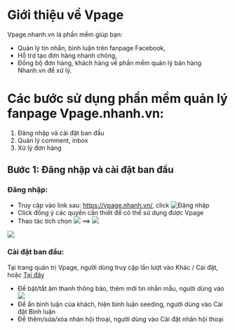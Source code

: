 # Giới thiệu về Vpage

Vpage.nhanh.vn là phần mềm giúp bạn:

* Quản lý tin nhắn, bình luận trên fanpage Facebook,
* Hỗ trợ tạo đơn hàng nhanh chóng,
* Đồng bộ đơn hàng, khách hàng về phần mềm quản lý bán hàng Nhanh.vn để xử lý.

# Các bước sử dụng phần mềm quản lý fanpage Vpage.nhanh.vn:

1. Đăng nhập và cài đặt ban đầu
2. Quản lý comment, inbox
3. Xử lý đơn hàng

## Bước 1: Đăng nhập và cài đặt ban đầu

### Đăng nhập:

* Truy cập vào link sau: https://vpage.nhanh.vn/, click ![Đăng nhập](https://raw.githubusercontent.com/nhanhapi/manual/master/docs/vpage/img/%C4%90%C4%83ng%20nh%E1%BA%ADp.png)
* Click đồng ý các quyền cần thiết để có thể sử dụng được Vpage
* Thao tác tích chọn ![](https://raw.githubusercontent.com/nhanhapi/manual/master/docs/vpage/img/T%C3%ADch%20ch%E1%BB%8Dn%20page.png) ==> ![](https://raw.githubusercontent.com/nhanhapi/manual/master/docs/vpage/img/Truy%20c%E1%BA%ADp.png)

![](https://raw.githubusercontent.com/nhanhapi/manual/master/%C4%90%C4%83ng%20nh%E1%BA%ADp%20nhi%E1%BB%81u%20page.png)

### Cài đặt ban đầu:
Tại trang quản trị Vpage, người dùng truy cập lần lượt vào Khác / Cài đặt, hoặc [Tại đây](https://vpagetestweb1.nhanh.vn/app#!/sys/setting)

* Để bật/tắt âm thanh thông báo, thêm mới tin nhắn mẫu, người dùng vào ![](https://raw.githubusercontent.com/nhanhapi/manual/master/docs/vpage/img/C%C3%A0i%20%C4%91%E1%BA%B7t%20chung.png)
* Để ẩn bình luận của khách, hiện bình luận seeding, người dùng vào Cài đặt Bình luận
* Để thêm/sửa/xóa nhãn hội thoại, người dùng vào Cài đặt nhãn hội thoại


